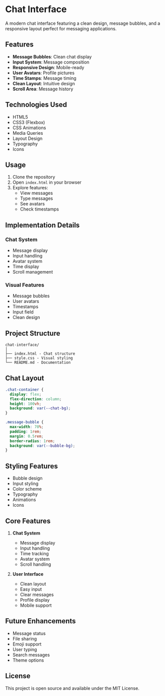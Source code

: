 # Chat Interface

A modern chat interface featuring a clean design, message bubbles, and a responsive layout perfect for messaging applications.

## Features

- **Message Bubbles**: Clean chat display
- **Input System**: Message composition
- **Responsive Design**: Mobile-ready
- **User Avatars**: Profile pictures
- **Time Stamps**: Message timing
- **Clean Layout**: Intuitive design
- **Scroll Area**: Message history

## Technologies Used

- HTML5
- CSS3 (Flexbox)
- CSS Animations
- Media Queries
- Layout Design
- Typography
- Icons

## Usage

1. Clone the repository
2. Open `index.html` in your browser
3. Explore features:
   - View messages
   - Type messages
   - See avatars
   - Check timestamps

## Implementation Details

### Chat System
- Message display
- Input handling
- Avatar system
- Time display
- Scroll management

### Visual Features
- Message bubbles
- User avatars
- Timestamps
- Input field
- Clean design

## Project Structure

```
chat-interface/
│
├── index.html - Chat structure
├── style.css - Visual styling
└── README.md - Documentation
```

## Chat Layout

```css
.chat-container {
  display: flex;
  flex-direction: column;
  height: 100vh;
  background: var(--chat-bg);
}

.message-bubble {
  max-width: 70%;
  padding: 1rem;
  margin: 0.5rem;
  border-radius: 1rem;
  background: var(--bubble-bg);
}
```

## Styling Features

- Bubble design
- Input styling
- Color scheme
- Typography
- Animations
- Icons

## Core Features

1. **Chat System**
   - Message display
   - Input handling
   - Time tracking
   - Avatar system
   - Scroll handling

2. **User Interface**
   - Clean layout
   - Easy input
   - Clear messages
   - Profile display
   - Mobile support

## Future Enhancements

- Message status
- File sharing
- Emoji support
- User typing
- Search messages
- Theme options

## License

This project is open source and available under the MIT License.
